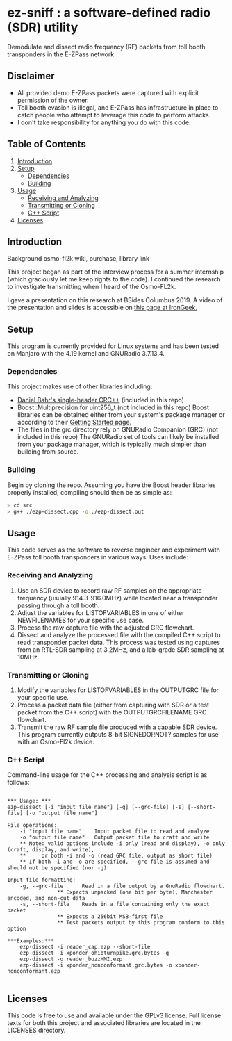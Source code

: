 # ez-sniff : a software-defined radio (SDR) utility
Demodulate and dissect radio frequency (RF) packets from toll booth transponders in the E-ZPass network

## Disclaimer
* All provided demo E-ZPass packets were captured with explicit permission of the owner.
* Toll booth evasion is illegal, and E-ZPass has infrastructure in place to catch people who attempt to leverage this code to perform attacks.
* I don't take responsibility for anything you do with this code.

## Table of Contents
1. [Introduction](#introduction)
2. [Setup](#setup)
   - [Dependencies](#dependencies)
   - [Building](#building)
3. [Usage](#usage)
   - [Receiving and Analyzing](#receiving-and-analyzing)
   - [Transmitting or Cloning](#transmitting-or-cloning)
   - [C++ Script](#c++-script)
4. [Licenses](#licenses)

## Introduction
Background
osmo-fl2k wiki, purchase, library link


This project began as part of the interview process for a summer internship (which graciously let me keep rights to the code). I continued the research to investigate transmitting when I heard of the Osmo-FL2k.

I gave a presentation on this research at BSides Columbus 2019. A video of the presentation and slides is accessible on [this page at IronGeek.](https://www.irongeek.com/i.php?page=videos/bsidescolumbus2019/bsidescmh2019-3-01-e-zhack-an-update-on-sdr-and-toll-booth-reverse-engineering-kyle-westhaus)

## Setup
This program is currently provided for Linux systems and has been tested on Manjaro with the 4.19 kernel and GNURadio 3.7.13.4.
### Dependencies
This project makes use of other libraries including:
* [Daniel Bahr's single-header CRC++](https://github.com/d-bahr/CRCpp) (included in this repo)
* Boost::Multiprecision for uint256_t (not included in this repo)
Boost libraries can be obtained either from your system's package manager or according to their [Getting Started page.](https://www.boost.org/doc/libs/1_69_0/more/getting_started/unix-variants.html)
* The files in the grc directory rely on GNURadio Companion (GRC) (not included in this repo)
The GNURadio set of tools can likely be installed from your package manager, which is typically much simpler than building from source.

### Building
Begin by cloning the repo. Assuming you have the Boost header libraries properly installed, compiling should then be as simple as:
``` bash
> cd src
> g++ ./ezp-dissect.cpp -o ./ezp-dissect.out
```

## Usage
This code serves as the software to reverse engineer and experiment with E-ZPass toll booth transponders in various ways. Uses include:
### Receiving and Analyzing
1. Use an SDR device to record raw RF samples on the appropriate frequency (usually 914.3-916.0MHz) while located near a transponder passing through a toll booth.
2. Adjust the variables for LISTOFVARIABLES in one of either NEWFILENAMES for your specific use case.
3. Process the raw capture file with the adjusted GRC flowchart.
4. Dissect and analyze the processed file with the compiled C++ script to read transponder packet data.
This process was tested using captures from an RTL-SDR sampling at 3.2MHz, and a lab-grade SDR sampling at 10MHz.

### Transmitting or Cloning
1. Modify the variables for LISTOFVARIABLES in the OUTPUTGRC file for your specific use.
2. Process a packet data file (either from capturing with SDR or a test packet from the C++ script) with the OUTPUTGRCFILENAME GRC flowchart.
3. Transmit the raw RF sample file produced with a capable SDR device. This program currently outputs 8-bit SIGNEDORNOT? samples for use with an Osmo-Fl2k device.

### C++ Script
Command-line usage for the C++ processing and analysis script is as follows:
```

*** Usage: ***
ezp-dissect [-i "input file name"] [-g] [--grc-file] [-s] [--short-file] [-o "output file name"]

File operations:
	-i "input file name"	Input packet file to read and analyze
	-o "output file name"	Output packet file to craft and write
	** Note: valid options include -i only (read and display), -o only (craft, display, and write),
	**     or both -i and -o (read GRC file, output as short file)
	** If both -i and -o are specified, --grc-file is assumed and should not be specified (nor -g)

Input file formatting:
	-g, --grc-file		Read in a file output by a GnuRadio flowchart.
				** Expects unpacked (one bit per byte), Manchester encoded, and non-cut data
	-s, --short-file	Reads in a file containing only the exact packet
				** Expects a 256bit MSB-first file
				** Test packets output by this program conform to this option

***Examples:***
	ezp-dissect -i reader_cap.ezp --short-file
	ezp-dissect -i xponder_ohioturnpike.grc.bytes -g
	ezp-dissect -o reader_buzzHMI.ezp
	ezp-dissect -i xponder_nonconformant.grc.bytes -o xponder-nonconformant.ezp


```

## Licenses
This code is free to use and available under the GPLv3 license. Full license texts for both this project and associated libraries are located in the LICENSES directory.